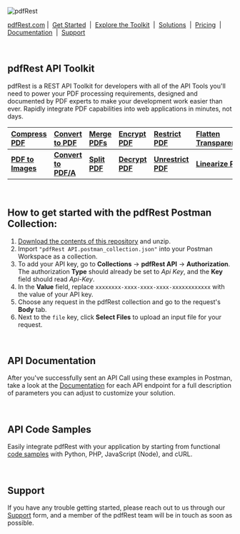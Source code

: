 ![pdfRest](https://content.pdfrest.com/content/images/2022/11/pdfRest_logo_tag_750_275_light_bg.png)

[pdfRest.com](https://pdfrest.com )&nbsp;|&nbsp; [Get Started](https://pdfrest.com/getstarted) &nbsp;|&nbsp; [Explore the Toolkit](https://pdfrest.com/apitoolkit) &nbsp;|&nbsp; [Solutions](https://pdfrest.com/solutions/) &nbsp;|&nbsp; [Pricing](https://pdfrest.com/pricing) &nbsp;|&nbsp; [Documentation](https://pdfrest.com/documentation.html) &nbsp;|&nbsp; [Support](https://pdfrest.com/support)

<br>

## pdfRest API Toolkit
pdfRest is a REST API Toolkit for developers with all of the API Tools you'll need to power your PDF processing requirements, designed and documented by PDF experts to make your development work easier than ever. Rapidly integrate PDF capabilities into web applications in minutes, not days. 

|[Compress PDF](https://pdfrest.com/apitoolkit/compress-pdf/) | [Convert to PDF](https://pdfrest.com/apitoolkit/convert-to-pdf/) | [Merge PDFs](https://pdfrest.com/apitoolkit/merge-pdfs/) | [Encrypt PDF](https://pdfrest.com/apitoolkit/encrypt-pdf/) | [Restrict PDF](https://pdfrest.com/apitoolkit/restrict-pdf/) | [Flatten Transparencies](https://pdfrest.com/apitoolkit/flatten-transparencies/) | [Zip Files](https://pdfrest.com/apitoolkit/zip-files/)
|:-|:-|:-|:-|:-|:-|:-|
__[PDF to Images](https://pdfrest.com/apitoolkit/pdf-to-images/)__ | __[Convert to PDF/A](https://pdfrest.com/apitoolkit/convert-to-pdfa/)__ | __[Split PDF](https://pdfrest.com/apitoolkit/split-pdf/)__ | __[Decrypt PDF](https://pdfrest.com/apitoolkit/encrypt-pdf/)__ | __[Unrestrict PDF](https://pdfrest.com/apitoolkit/restrict-pdf/)__ | __[Linearize PDF](https://pdfrest.com/apitoolkit/linearize-pdf/)__ | |

<br>

## How to get started with the pdfRest Postman Collection:

1. [Download the contents of this repository](https://github.com/datalogics/pdf-rest-postman-collection/archive/refs/heads/develop.zip) and unzip.
2. Import `"pdfRest API.postman_collection.json"` into your Postman Workspace as a collection.
3. To add your API key, go to **Collections** -> **pdfRest API** -> **Authorization**. The authorization **Type** should already be set to *Api Key*, and the **Key** field should read *Api-Key*.
4. In the **Value** field, replace `xxxxxxxx-xxxx-xxxx-xxxx-xxxxxxxxxxxx` with the value of your API key.
5. Choose any request in the pdfRest collection and go to the request's **Body** tab.
6. Next to the `file` key, click **Select Files** to upload an input file for your request.

<br>

## API Documentation
After you've successfully sent an API Call using these examples in Postman, take a look at the [Documentation](https://pdfrest.com/documentation.html) for each API endpoint for a full description of parameters you can adjust to customize your solution.

<br>

## API Code Samples
Easily integrate pdfRest with your application by starting from functional [code samples](https://github.com/datalogics/pdf-rest-api-samples) with Python, PHP, JavaScript (Node), and cURL.


<br>

## Support
If you have any trouble getting started, please reach out to us through our [Support](https://pdfrest.com/support) form, and a member of the pdfRest team will be in touch as soon as possible.
